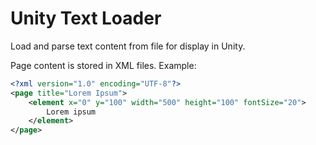 # Unity Text Loader

Load and parse text content from file for display in Unity.

Page content is stored in XML files. Example:
```xml
<?xml version="1.0" encoding="UTF-8"?>
<page title="Lorem Ipsum">
    <element x="0" y="100" width="500" height="100" fontSize="20">
        Lorem ipsum
    </element>
</page>
```
